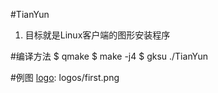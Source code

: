 #TianYun

1. 目标就是Linux客户端的图形安装程序

#编译方法
    $ qmake 
    $ make -j4
    $ gksu ./TianYun

#例图
[logo]: logos/first.png

[logo]: logos/second.png
